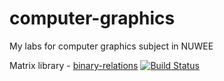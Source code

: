 # computer-graphics
My labs for computer graphics subject  in NUWEE

Matrix library - 
[binary-relations](https://github.com/MaxRev-Dev/binary-relations) [![Build Status](https://travis-ci.com/MaxRev-Dev/binary-relations.svg?branch=master)](https://travis-ci.com/MaxRev-Dev/binary-relations)

